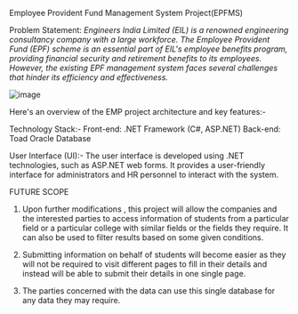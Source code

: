 Employee Provident Fund Management System Project(EPFMS)

Problem Statement: *Engineers India Limited (EIL) is a renowned engineering consultancy company with a large workforce. The Employee Provident Fund (EPF) scheme is an essential part of EIL's employee benefits program, providing financial security and retirement benefits to its employees. However, the existing EPF management system faces several challenges that hinder its efficiency and effectiveness.*

![image](https://github.com/RIDHI-RANJAN/EIL-EPF/assets/85130042/74ae47d1-cd59-4d88-bfd9-e16e7ceb9fc1)

Here's an overview of the EMP project architecture and key features:-

Technology Stack:-
Front-end: .NET Framework (C#, ASP.NET)
Back-end: Toad Oracle Database

User Interface (UI):-
The user interface is developed using .NET technologies, such as 	ASP.NET web forms. It provides a user-friendly interface for administrators and HR personnel to interact with the system.


FUTURE SCOPE
 
1. Upon further modifications , this project will allow the companies and the interested parties to access information of students from a particular field or a particular college with similar fields or the fields they require. It can also be used to filter results based on some given conditions.

2. Submitting information on behalf of students will become easier as they will not be required to visit different pages to fill in their details and instead will be able to submit their details in one single page.

3. The parties concerned with the data can use this single database for any data they may require.

